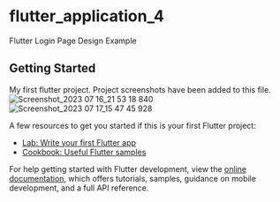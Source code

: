 # flutter_application_4

Flutter Login Page Design Example

## Getting Started

My first flutter project.
Project screenshots have been added to this file.
![Screenshot_2023 07 16_21 53 18 840](https://github.com/sevgitr/flutter_application_4/assets/49620686/234792ce-6809-408b-9acb-bc9243c4d61b)
![Screenshot_2023 07 17_15 47 45 928](https://github.com/sevgitr/flutter_application_4/assets/49620686/b56d1b47-ab11-4421-83a2-7d651a2352be)



A few resources to get you started if this is your first Flutter project:

- [Lab: Write your first Flutter app](https://docs.flutter.dev/get-started/codelab)
- [Cookbook: Useful Flutter samples](https://docs.flutter.dev/cookbook)

For help getting started with Flutter development, view the
[online documentation](https://docs.flutter.dev/), which offers tutorials,
samples, guidance on mobile development, and a full API reference.
